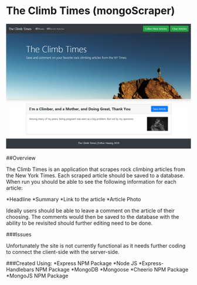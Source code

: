 # The Climb Times (mongoScraper)

![image of Climb Times Site](/public/climbtimes-example.PNG)

##Overview

The Climb Times is an application that scrapes rock climbing articles from the New York Times. Each scraped article should be saved to a database. When run you should be able to see the following information for each article:

*Headline
*Summary
*Link to the article
*Article Photo

Ideally users should be able to leave a comment on the article of their choosing. The comments would then be saved to the database with the ability to be revisited should further editing need to be done. 

###Issues

Unfortunately the site is not currently functional as it needs further coding to connect the client-side with the server-side. 

###Created Using:
*Express NPM Package
*Node JS
*Express-Handlebars NPM Package
*MongoDB
*Mongoose 
*Cheerio NPM Package
*MongoJS NPM Package